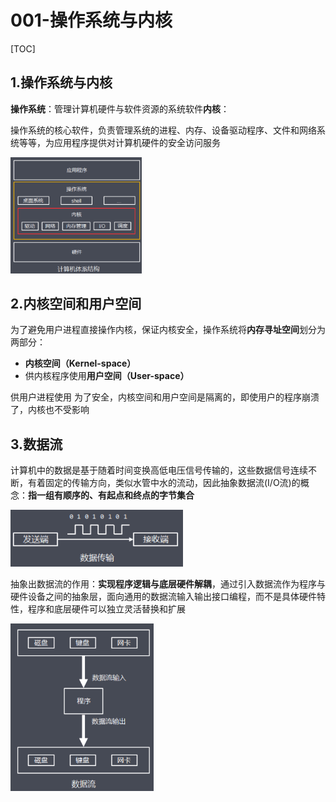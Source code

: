 # 001-操作系统与内核

[TOC]

## 1.操作系统与内核

**操作系统**：管理计算机硬件与软件资源的系统软件**内核**：

操作系统的核心软件，负责管理系统的进程、内存、设备驱动程序、文件和网络系统等等，为应用程序提供对计算机硬件的安全访问服务

<img src="../../../../assets/image-20201228201920168.png" alt="image-20201228201920168" style="zoom:33%;" />

## 2.内核空间和用户空间

为了避免用户进程直接操作内核，保证内核安全，操作系统将**内存寻址空间**划分为两部分：

- **内核空间（Kernel-space）**
- 供内核程序使用**用户空间（User-space）**

供用户进程使用 为了安全，内核空间和用户空间是隔离的，即使用户的程序崩溃了，内核也不受影响

## 3.数据流

计算机中的数据是基于随着时间变换高低电压信号传输的，这些数据信号连续不断，有着固定的传输方向，类似水管中水的流动，因此抽象数据流(I/O流)的概念：**指一组有顺序的、有起点和终点的字节集合**

<img src="../../../../assets/image-20210218175446818.png" alt="image-20210218175446818" style="zoom:67%;" />

抽象出数据流的作用：**实现程序逻辑与底层硬件解耦**，通过引入数据流作为程序与硬件设备之间的抽象层，面向通用的数据流输入输出接口编程，而不是具体硬件特性，程序和底层硬件可以独立灵活替换和扩展



<img src="../../../../assets/image-20210218175512690.png" alt="image-20210218175512690" style="zoom: 67%;" />

